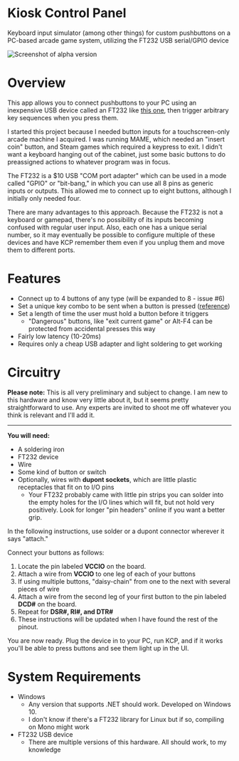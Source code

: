 # Kiosk Control Panel
Keyboard input simulator (among other things) for custom pushbuttons on a PC-based arcade game system, utilizing the FT232 USB serial/GPIO device

![Screenshot of alpha version](https://raw.githubusercontent.com/gravislizard/kioskControlPanel/master/kioskControlPanel/alpha-screenshot.png)

# Overview

This app allows you to connect pushbuttons to your PC using an inexpensive USB device called an FT232 like [this one](https://www.amazon.com/FT232R-FT232RL-Serial-Converter-XYGStudy/dp/B00DTRFKM4), then trigger arbitrary key sequences when you press them.

I started this project because I needed button inputs for a touchscreen-only arcade machine I acquired. I was running MAME, which needed an "insert coin" button, and Steam games which required a keypress to exit. I didn't want a keyboard hanging out of the cabinet, just some basic buttons to do preassigned actions to whatever program was in focus.

The FT232 is a $10 USB "COM port adapter" which can be used in a mode called "GPIO" or "bit-bang," in which you can use all 8 pins as generic inputs or outputs. This allowed me to connect up to eight buttons, although I initially only needed four.

There are many advantages to this approach. Because the FT232 is not a keyboard or gamepad, there's no possibility of its inputs becoming confused with regular user input. Also, each one has a unique serial number, so it may eventually be possible to configure multiple of these devices and have KCP remember them even if you unplug them and move them to different ports.

# Features

* Connect up to 4 buttons of any type (will be expanded to 8 - issue #6)
* Set a unique key combo to be sent when a button is pressed ([reference](https://docs.microsoft.com/en-us/dotnet/api/system.windows.forms.sendkeys.send?view=netframework-4.8))
* Set a length of time the user must hold a button before it triggers
   * "Dangerous" buttons, like "exit current game" or Alt-F4 can be protected from accidental presses this way
* Fairly low latency (10-20ms)
* Requires only a cheap USB adapter and light soldering to get working

# Circuitry

**Please note:** This is all very preliminary and subject to change. I am new to this hardware and know very little about it, but it seems pretty straightforward to use. Any experts are invited to shoot me off whatever you think is relevant and I'll add it.

***

__You will need:__

* A soldering iron
* FT232 device
* Wire
* Some kind of button or switch
* Optionally, wires with __dupont sockets__, which are little plastic receptacles that fit on to I/O pins
  * Your FT232 probably came with little pin strips you can solder into the empty holes for the I/O lines which will fit, but not hold very positively. Look for longer "pin headers" online if you want a better grip.

In the following instructions, use solder or a dupont connector wherever it says "attach."

  
Connect your buttons as follows:

1. Locate the pin labeled **VCCIO** on the board.
1. Attach a wire from **VCCIO** to one leg of each of your buttons
  1. If using multiple buttons, "daisy-chain" from one to the next with several pieces of wire
1. Attach a wire from the second leg of your first button to the pin labeled **DCD#** on the board.
1. Repeat for **DSR#, RI#, and DTR#**
  1. These instructions will be updated when I have found the rest of the pinout.

You are now ready. Plug the device in to your PC, run KCP, and if it works you'll be able to press buttons and see them light up in the UI.

# System Requirements

* Windows
  * Any version that supports .NET should work. Developed on Windows 10.
  * I don't know if there's a FT232 library for Linux but if so, compiling on Mono might work
* FT232 USB device
  * There are multiple versions of this hardware. All should work, to my knowledge
